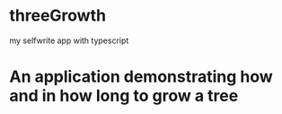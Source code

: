 # threeGrowth

my selfwrite app with typescript
<h1>An application demonstrating how and in how long to grow a tree</
